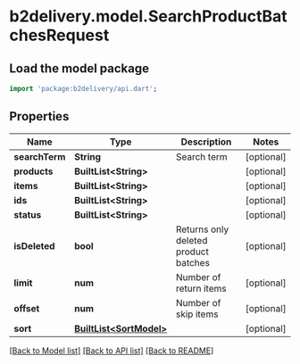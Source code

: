 # b2delivery.model.SearchProductBatchesRequest

## Load the model package
```dart
import 'package:b2delivery/api.dart';
```

## Properties
Name | Type | Description | Notes
------------ | ------------- | ------------- | -------------
**searchTerm** | **String** | Search term | [optional] 
**products** | **BuiltList&lt;String&gt;** |  | [optional] 
**items** | **BuiltList&lt;String&gt;** |  | [optional] 
**ids** | **BuiltList&lt;String&gt;** |  | [optional] 
**status** | **BuiltList&lt;String&gt;** |  | [optional] 
**isDeleted** | **bool** | Returns only deleted product batches | [optional] 
**limit** | **num** | Number of return items | [optional] 
**offset** | **num** | Number of skip items | [optional] 
**sort** | [**BuiltList&lt;SortModel&gt;**](SortModel.md) |  | [optional] 

[[Back to Model list]](../README.md#documentation-for-models) [[Back to API list]](../README.md#documentation-for-api-endpoints) [[Back to README]](../README.md)


